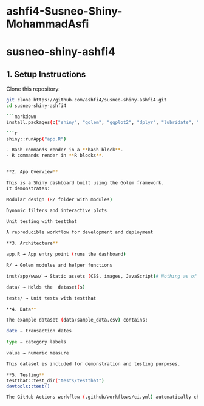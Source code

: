 # ashfi4-Susneo-Shiny-MohammadAsfi
# susneo-shiny-ashfi4

## 1. Setup Instructions
Clone this repository:
```bash
git clone https://github.com/ashfi4/susneo-shiny-ashfi4.git
cd susneo-shiny-ashfi4

```markdown
install.packages(c("shiny", "golem", "ggplot2", "dplyr", "lubridate", "viridis", "testthat"))

```r
shiny::runApp("app.R")

- Bash commands render in a **bash block**.  
- R commands render in **R blocks**.  


**2. App Overview**

This is a Shiny dashboard built using the Golem framework.
It demonstrates:

Modular design (R/ folder with modules)

Dynamic filters and interactive plots

Unit testing with testthat

A reproducible workflow for development and deployment

**3. Architecture**

app.R → App entry point (runs the dashboard)

R/ → Golem modules and helper functions

inst/app/www/ → Static assets (CSS, images, JavaScript)# Nothing as of now as static content

data/ → Holds the  dataset(s)

tests/ → Unit tests with testthat

**4. Data**

The example dataset (data/sample_data.csv) contains:

date → transaction dates

type → category labels

value → numeric measure

This dataset is included for demonstration and testing purposes.

**5. Testing**
testthat::test_dir("tests/testthat")
devtools::test()

The GitHub Actions workflow (.github/workflows/ci.yml) automatically checks the app builds and passes tests on each push.
